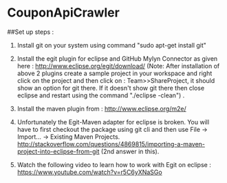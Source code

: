 # CouponApiCrawler

##Set up steps :

1. Install git on your system using command "sudo apt-get install git"

2. Install the egit plugin for eclipse and GitHub Mylyn Connector as given here : http://www.eclipse.org/egit/download/
(Note: After installation of above 2 plugins create a sample project in your workspace and right click on the project
and then click on : Team>>ShareProject, it should show an option for git there. If it doesn't show git there then close
eclipse and restart using the command "./eclipse -clean") .

3. Install the maven plugin from : http://www.eclipse.org/m2e/

4. Unfortunately the Egit-Maven adapter for eclipse is broken. You will have to first checkout the package using git cli 
and then use File -> Import... -> Existing Maven Projects.
http://stackoverflow.com/questions/4869815/importing-a-maven-project-into-eclipse-from-git (2nd answer in this).

5. Watch the following video to learn how to work with Egit on eclipse :
https://www.youtube.com/watch?v=r5C6yXNaSGo

